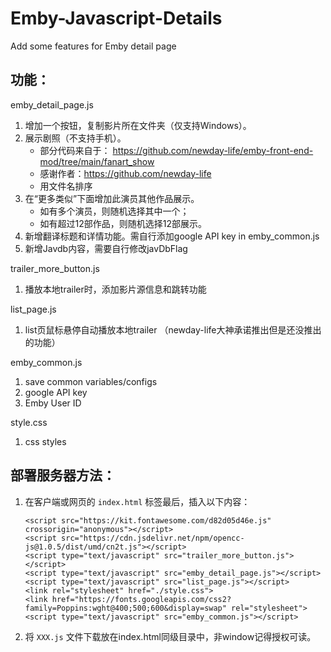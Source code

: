 # Emby-Javascript-Details
Add some features for Emby detail page

## 功能：
emby_detail_page.js
   1. 增加一个按钮，复制影片所在文件夹（仅支持Windows）。
   2. 展示剧照（不支持手机）。
      - 部分代码来自于： https://github.com/newday-life/emby-front-end-mod/tree/main/fanart_show
      - 感谢作者：https://github.com/newday-life
      - 用文件名排序
   3. 在“更多类似”下面增加此演员其他作品展示。
      - 如有多个演员，则随机选择其中一个；
      - 如有超过12部作品，则随机选择12部展示。
   4. 新增翻译标题和详情功能。需自行添加google API key in emby_common.js
   5. 新增Javdb内容，需要自行修改javDbFlag
      
trailer_more_button.js
   1. 播放本地trailer时，添加影片源信息和跳转功能
      
list_page.js
   1. list页鼠标悬停自动播放本地trailer （newday-life大神承诺推出但是还没推出的功能）

emby_common.js
   1. save common variables/configs
   2. google API key
   3. Emby User ID

style.css
   1. css styles

## 部署服务器方法：
1. 在客户端或网页的 `index.html` <body></body> 标签最后，插入以下内容：
   ```
   <script src="https://kit.fontawesome.com/d82d05d46e.js" crossorigin="anonymous"></script>
   <script src="https://cdn.jsdelivr.net/npm/opencc-js@1.0.5/dist/umd/cn2t.js"></script>
   <script type="text/javascript" src="trailer_more_button.js"></script>
   <script type="text/javascript" src="emby_detail_page.js"></script>
   <script type="text/javascript" src="list_page.js"></script>
   <link rel="stylesheet" href="./style.css">
   <link href="https://fonts.googleapis.com/css2?family=Poppins:wght@400;500;600&display=swap" rel="stylesheet">
   <script type="text/javascript" src="emby_common.js"></script>
   ```
2. 将 `XXX.js` 文件下载放在index.html同级目录中，非window记得授权可读。

   


